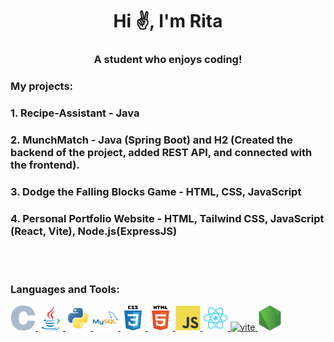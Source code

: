 <h1 align="center">Hi ✌️, I'm Rita</h1>
<h3 align="center">A student who enjoys coding!</h3>

<h3 align="left"> My projects: </h3>
<h3 align="left"> 1. Recipe-Assistant - Java </h3>
<h3 align="left"> 2. MunchMatch - Java (Spring Boot) and H2 (Created the backend of the project, added REST API, and connected with the frontend). </h3>
<h3 align="left"> 3. Dodge the Falling Blocks Game - HTML, CSS, JavaScript </h3>
<h3 align="left"> 4. Personal Portfolio Website - HTML, Tailwind CSS, JavaScript (React, Vite), Node.js(ExpressJS)</h3>
<br>
<br>


<h3 align="left">Languages and Tools:</h3>
<p align="left">
  <a href="https://www.cprogramming.com/" target="_blank" rel="noreferrer"> 
  <img src="https://raw.githubusercontent.com/devicons/devicon/master/icons/c/c-original.svg" alt="c" width="40" height="40"/> </a> 
  <a href="https://www.java.com" target="_blank" rel="noreferrer"> 
    <img src="https://raw.githubusercontent.com/devicons/devicon/master/icons/java/java-original.svg" alt="java" width="40" height="40"/> </a> 
  <a href="https://www.python.org" target="_blank" rel="noreferrer"> 
    <img src="https://raw.githubusercontent.com/devicons/devicon/master/icons/python/python-original.svg" alt="python" width="40" height="40"/> </a> 
  <a href="https://www.mysql.com/" target="_blank" rel="noreferrer"> 
    <img src="https://raw.githubusercontent.com/devicons/devicon/master/icons/mysql/mysql-original-wordmark.svg" alt="mysql" width="40" height="40"/> </a>
 
  <a href="https://www.w3schools.com/css/" target="_blank" rel="noreferrer"> 
    <img src="https://raw.githubusercontent.com/devicons/devicon/master/icons/css3/css3-original-wordmark.svg" alt="css3" width="40" height="40"/> </a> 
  <a href="https://www.w3.org/html/" target="_blank" rel="noreferrer"> 
    <img src="https://raw.githubusercontent.com/devicons/devicon/master/icons/html5/html5-original-wordmark.svg" alt="html5" width="40" height="40"/> </a> 
  <a href="https://en.wikipedia.org/wiki/JavaScript" target="_blank" rel="noreferrer"> 
    <img src="https://raw.githubusercontent.com/devicons/devicon/master/icons/javascript/javascript-original.svg" alt="javascript" width="40" height="40"/> </a> 
  <a href="http://react.dev/" target="_blank" rel="noreferrer"> 
    <img src="https://raw.githubusercontent.com/devicons/devicon/master/icons/react/react-original.svg" alt="react" width="40" height="40"/> </a> 
  <a href="https://vite.dev/" target="_blank" rel="noreferrer"> 
    <img src="https://img.icons8.com/?size=100&id=YO3YqSaTOu5K&format=png&color=000000" alt="vite" width="40" height="40"/> </a> 
  <a href="https://nodejs.org/en" target="_blank" rel="noreferrer"> 
    <img src="https://raw.githubusercontent.com/devicons/devicon/master/icons/nodejs/nodejs-original.svg" alt="nodejs" width="40" height="40"/> </a> 
 
</p>
